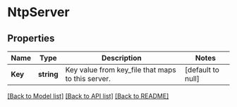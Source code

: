 # NtpServer

## Properties
Name | Type | Description | Notes
------------ | ------------- | ------------- | -------------
**Key** | **string** | Key value from key_file that maps to this server. | [default to null]

[[Back to Model list]](../README.md#documentation-for-models) [[Back to API list]](../README.md#documentation-for-api-endpoints) [[Back to README]](../README.md)


